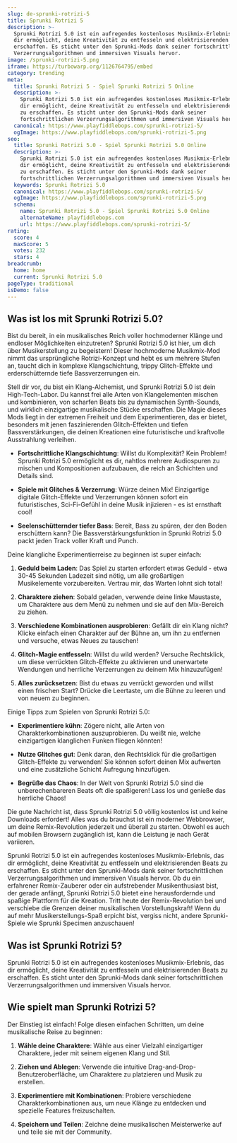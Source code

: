 ```yaml
---
slug: de-sprunki-rotrizi-5
title: Sprunki Rotrizi 5
description: >-
  Sprunki Rotrizi 5.0 ist ein aufregendes kostenloses Musikmix-Erlebnis, das
  dir ermöglicht, deine Kreativität zu entfesseln und elektrisierenden Beats zu
  erschaffen. Es sticht unter den Sprunki-Mods dank seiner fortschrittlichen
  Verzerrungsalgorithmen und immersiven Visuals hervor.
image: /sprunki-rotrizi-5.png
iframe: https://turbowarp.org/1126764795/embed
category: trending
meta:
  title: Sprunki Rotrizi 5 - Spiel Sprunki Rotrizi 5 Online
  description: >-
    Sprunki Rotrizi 5.0 ist ein aufregendes kostenloses Musikmix-Erlebnis, das
    dir ermöglicht, deine Kreativität zu entfesseln und elektrisierenden Beats
    zu erschaffen. Es sticht unter den Sprunki-Mods dank seiner
    fortschrittlichen Verzerrungsalgorithmen und immersiven Visuals hervor.
  canonical: https://www.playfiddlebops.com/sprunki-rotrizi-5/
  ogImage: https://www.playfiddlebops.com/sprunki-rotrizi-5.png
seo:
  title: Sprunki Rotrizi 5.0 - Spiel Sprunki Rotrizi 5.0 Online
  description: >-
    Sprunki Rotrizi 5.0 ist ein aufregendes kostenloses Musikmix-Erlebnis, das
    dir ermöglicht, deine Kreativität zu entfesseln und elektrisierenden Beats
    zu erschaffen. Es sticht unter den Sprunki-Mods dank seiner
    fortschrittlichen Verzerrungsalgorithmen und immersiven Visuals hervor.
  keywords: Sprunki Rotrizi 5.0
  canonical: https://www.playfiddlebops.com/sprunki-rotrizi-5/
  ogImage: https://www.playfiddlebops.com/sprunki-rotrizi-5.png
  schema:
    name: Sprunki Rotrizi 5.0 - Spiel Sprunki Rotrizi 5.0 Online
    alternateName: playfiddlebops.com
    url: https://www.playfiddlebops.com/sprunki-rotrizi-5/
rating:
  score: 4
  maxScore: 5
  votes: 232
  stars: 4
breadcrumb:
  home: home
  current: Sprunki Rotrizi 5.0
pageType: traditional
isDemo: false
---
```


## Was ist los mit Sprunki Rotrizi 5.0?

Bist du bereit, in ein musikalisches Reich voller hochmoderner Klänge und endloser Möglichkeiten einzutreten? Sprunki Rotrizi 5.0 ist hier, um dich über Musikerstellung zu begeistern! Dieser hochmoderne Musikmix-Mod nimmt das ursprüngliche Rotrizi-Konzept und hebt es um mehrere Stufen an, taucht dich in komplexe Klangschichtung, trippy Glitch-Effekte und erderschütternde tiefe Bassverzerrungen ein.

Stell dir vor, du bist ein Klang-Alchemist, und Sprunki Rotrizi 5.0 ist dein High-Tech-Labor. Du kannst frei alle Arten von Klangelementen mischen und kombinieren, von scharfen Beats bis zu dynamischen Synth-Sounds, und wirklich einzigartige musikalische Stücke erschaffen. Die Magie dieses Mods liegt in der extremen Freiheit und dem Experimentieren, das er bietet, besonders mit jenen faszinierenden Glitch-Effekten und tiefen Bassverstärkungen, die deinen Kreationen eine futuristische und kraftvolle Ausstrahlung verleihen.

- **Fortschrittliche Klangschichtung**: Willst du Komplexität? Kein Problem! Sprunki Rotrizi 5.0 ermöglicht es dir, nahtlos mehrere Audiospuren zu mischen und Kompositionen aufzubauen, die reich an Schichten und Details sind.

- **Spiele mit Glitches & Verzerrung**: Würze deinen Mix! Einzigartige digitale Glitch-Effekte und Verzerrungen können sofort ein futuristisches, Sci-Fi-Gefühl in deine Musik injizieren - es ist ernsthaft cool!

- **Seelenschütternder tiefer Bass**: Bereit, Bass zu spüren, der den Boden erschüttern kann? Die Bassverstärkungsfunktion in Sprunki Rotrizi 5.0 packt jeden Track voller Kraft und Punch.

Deine klangliche Experimentierreise zu beginnen ist super einfach:

1. **Geduld beim Laden**: Das Spiel zu starten erfordert etwas Geduld - etwa 30-45 Sekunden Ladezeit sind nötig, um alle großartigen Musikelemente vorzubereiten. Vertrau mir, das Warten lohnt sich total!

1. **Charaktere ziehen**: Sobald geladen, verwende deine linke Maustaste, um Charaktere aus dem Menü zu nehmen und sie auf den Mix-Bereich zu ziehen.

1. **Verschiedene Kombinationen ausprobieren**: Gefällt dir ein Klang nicht? Klicke einfach einen Charakter auf der Bühne an, um ihn zu entfernen und versuche, etwas Neues zu tauschen!

1. **Glitch-Magie entfesseln**: Willst du wild werden? Versuche Rechtsklick, um diese verrückten Glitch-Effekte zu aktivieren und unerwartete Wendungen und herrliche Verzerrungen zu deinem Mix hinzuzufügen!

1. **Alles zurücksetzen**: Bist du etwas zu verrückt geworden und willst einen frischen Start? Drücke die Leertaste, um die Bühne zu leeren und von neuem zu beginnen.

Einige Tipps zum Spielen von Sprunki Rotrizi 5.0:

- **Experimentiere kühn**: Zögere nicht, alle Arten von Charakterkombinationen auszuprobieren. Du weißt nie, welche einzigartigen klanglichen Funken fliegen könnten!

- **Nutze Glitches gut**: Denk daran, den Rechtsklick für die großartigen Glitch-Effekte zu verwenden! Sie können sofort deinen Mix aufwerten und eine zusätzliche Schicht Aufregung hinzufügen.

- **Begrüße das Chaos**: In der Welt von Sprunki Rotrizi 5.0 sind die unberechenbareren Beats oft die spaßigeren! Lass los und genieße das herrliche Chaos!

Die gute Nachricht ist, dass Sprunki Rotrizi 5.0 völlig kostenlos ist und keine Downloads erfordert! Alles was du brauchst ist ein moderner Webbrowser, um deine Remix-Revolution jederzeit und überall zu starten. Obwohl es auch auf mobilen Browsern zugänglich ist, kann die Leistung je nach Gerät variieren.

Sprunki Rotrizi 5.0 ist ein aufregendes kostenloses Musikmix-Erlebnis, das dir ermöglicht, deine Kreativität zu entfesseln und elektrisierenden Beats zu erschaffen. Es sticht unter den Sprunki-Mods dank seiner fortschrittlichen Verzerrungsalgorithmen und immersiven Visuals hervor. Ob du ein erfahrener Remix-Zauberer oder ein aufstrebender Musikenthusiast bist, der gerade anfängt, Sprunki Rotrizi 5.0 bietet eine herausfordernde und spaßige Plattform für die Kreation. Tritt heute der Remix-Revolution bei und verschiebe die Grenzen deiner musikalischen Vorstellungskraft! Wenn du auf mehr Musikerstellungs-Spaß erpicht bist, vergiss nicht, andere Sprunki-Spiele wie Sprunki Specimen anzuschauen!

## Was ist Sprunki Rotrizi 5?

Sprunki Rotrizi 5.0 ist ein aufregendes kostenloses Musikmix-Erlebnis, das dir ermöglicht, deine Kreativität zu entfesseln und elektrisierenden Beats zu erschaffen. Es sticht unter den Sprunki-Mods dank seiner fortschrittlichen Verzerrungsalgorithmen und immersiven Visuals hervor.

## Wie spielt man Sprunki Rotrizi 5?

Der Einstieg ist einfach! Folge diesen einfachen Schritten, um deine musikalische Reise zu beginnen:

1. **Wähle deine Charaktere**: Wähle aus einer Vielzahl einzigartiger Charaktere, jeder mit seinem eigenen Klang und Stil.

1. **Ziehen und Ablegen**: Verwende die intuitive Drag-and-Drop-Benutzeroberfläche, um Charaktere zu platzieren und Musik zu erstellen.

1. **Experimentiere mit Kombinationen**: Probiere verschiedene Charakterkombinationen aus, um neue Klänge zu entdecken und spezielle Features freizuschalten.

1. **Speichern und Teilen**: Zeichne deine musikalischen Meisterwerke auf und teile sie mit der Community.